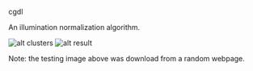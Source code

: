 cgdl  

An illumination normalization algorithm.

![alt clusters](https://github.com/blackball/inorm/raw/master/faces.jpg)
![alt result](https://github.com/blackball/inorm/raw/master/out.jpg) 

Note: the testing image above was download from a random webpage.


